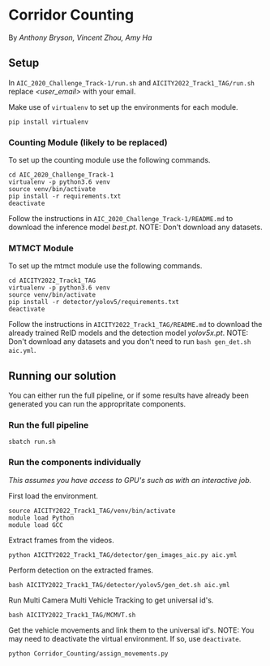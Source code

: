 # Corridor Counting

By _Anthony Bryson, Vincent Zhou, Amy Ha_

## Setup

In `AIC_2020_Challenge_Track-1/run.sh` and `AICITY2022_Track1_TAG/run.sh` replace _<user_email>_ with your email.

Make use of `virtualenv` to set up the environments for each module.

```
pip install virtualenv
```

### Counting Module (likely to be replaced)

To set up the counting module use the following commands.

```
cd AIC_2020_Challenge_Track-1
virtualenv -p python3.6 venv
source venv/bin/activate
pip install -r requirements.txt
deactivate
```

Follow the instructions in `AIC_2020_Challenge_Track-1/README.md` to download the inference model _best.pt_.
NOTE: Don't download any datasets.

### MTMCT Module

To set up the mtmct module use the following commands.

```
cd AICITY2022_Track1_TAG
virtualenv -p python3.6 venv
source venv/bin/activate
pip install -r detector/yolov5/requirements.txt
deactivate
```

Follow the instructions in `AICITY2022_Track1_TAG/README.md` to download the already trained ReID models and the detection model _yolov5x.pt_.
NOTE: Don't download any datasets and you don't need to run `bash gen_det.sh aic.yml`.

## Running our solution

You can either run the full pipeline, or if some results have already been generated you can run the appropritate components.

### Run the full pipeline

```
sbatch run.sh
```

### Run the components individually

_This assumes you have access to GPU's such as with an interactive job._

First load the environment.

```
source AICITY2022_Track1_TAG/venv/bin/activate
module load Python
module load GCC
```

Extract frames from the videos.

```
python AICITY2022_Track1_TAG/detector/gen_images_aic.py aic.yml
```

Perform detection on the extracted frames.

```
bash AICITY2022_Track1_TAG/detector/yolov5/gen_det.sh aic.yml
```

Run Multi Camera Multi Vehicle Tracking to get universal id's.

```
bash AICITY2022_Track1_TAG/MCMVT.sh
```

Get the vehicle movements and link them to the universal id's.
NOTE: You may need to deactivate the virtual environment. If so, use `deactivate`.

```
python Corridor_Counting/assign_movements.py
```
